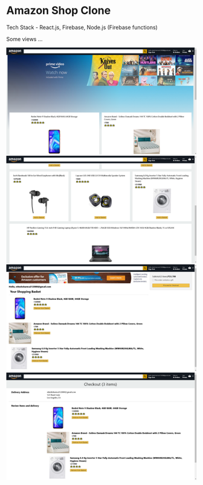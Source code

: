 # Amazon Shop Clone

Tech Stack - React.js, Firebase, Node.js (Firebase functions)

Some views ... 

![alt text](https://github.com/niteshsh4rma/amazon-shop-clone/blob/main/screenshots/Screenshot%20(367).png)
![alt text](https://github.com/niteshsh4rma/amazon-shop-clone/blob/main/screenshots/Screenshot%20(368).png)
![alt text](https://github.com/niteshsh4rma/amazon-shop-clone/blob/main/screenshots/Screenshot%20(369).png)
![alt text](https://github.com/niteshsh4rma/amazon-shop-clone/blob/main/screenshots/Screenshot%20(370).png)
